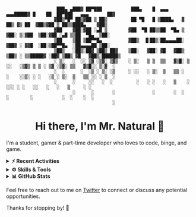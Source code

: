 ```
                   ███▄ ▄███▓ ██▀███           ███▄    █  ▄▄▄     ▄▄▄█████▓ █    ██  ██▀███   ▄▄▄       ██▓    
                  ▓██▒▀█▀ ██▒▓██ ▒ ██▒         ██ ▀█   █ ▒████▄   ▓  ██▒ ▓▒ ██  ▓██▒▓██ ▒ ██▒▒████▄    ▓██▒    
                  ▓██    ▓██░▓██ ░▄█ ▒        ▓██  ▀█ ██▒▒██  ▀█▄ ▒ ▓██░ ▒░▓██  ▒██░▓██ ░▄█ ▒▒██  ▀█▄  ▒██░    
                  ▒██    ▒██ ▒██▀▀█▄          ▓██▒  ▐▌██▒░██▄▄▄▄██░ ▓██▓ ░ ▓▓█  ░██░▒██▀▀█▄  ░██▄▄▄▄██ ▒██░    
                  ▒██▒   ░██▒░██▓ ▒██▒ ██▓    ▒██░   ▓██░ ▓█   ▓██▒ ▒██▒ ░ ▒▒█████▓ ░██▓ ▒██▒ ▓█   ▓██▒░██████▒
                  ░ ▒░   ░  ░░ ▒▓ ░▒▓░ ▒▓▒    ░ ▒░   ▒ ▒  ▒▒   ▓▒█░ ▒ ░░   ░▒▓▒ ▒ ▒ ░ ▒▓ ░▒▓░ ▒▒   ▓▒█░░ ▒░▓  ░
                  ░  ░      ░  ░▒ ░ ▒░ ░▒     ░ ░░   ░ ▒░  ▒   ▒▒ ░   ░    ░░▒░ ░ ░   ░▒ ░ ▒░  ▒   ▒▒ ░░ ░ ▒  ░
                  ░      ░     ░░   ░  ░         ░   ░ ░   ░   ▒    ░       ░░░ ░ ░   ░░   ░   ░   ▒     ░ ░   
                         ░      ░       ░              ░       ░  ░           ░        ░           ░  ░    ░  ░
                                        ░                                                                    
```
<h1 align="center"> Hi there, I'm Mr. Natural 👋</h1>

I'm a student, gamer & part-time developer who loves to code, binge, and game.

<details>
  <summary><strong>⚡ Recent Activities</strong></summary>
  
<!--START_SECTION:activity-->
1. 🗣 Commented on [#13](https://github.com/pypke/pypke-docs-v2/issues/13) in [pypke/pypke-docs-v2](https://github.com/pypke/pypke-docs-v2)
<!--END_SECTION:activity-->
  
</details>

<details>
<summary><strong>⚙️ Skills & Tools</strong></summary>

#### Languages

![Languages](https://skillicons.dev/icons?i=js,ts,html,css,py,cs)

#### Frameworks

![Frameworks](https://skillicons.dev/icons?i=flask,vue,nextjs,react)

#### Databases

![Databases](https://skillicons.dev/icons?i=mongodb,sqlite)

#### Tools

![Tools](https://skillicons.dev/icons?i=vscode,xd,vercel,replit)

</details>

<details>
<summary><strong>📊 GitHub Stats</strong></summary>

![Github Stats](https://github-readme-stats.vercel.app/api?username=itsmrnatural&show_icons=true&hide_border=false&title_color=0094C6&icon_color=17B890&bg_color=000000&text_color=EEE5E9&border_color=0c1a25)

![Top Langs](https://github-readme-stats.vercel.app/api/top-langs/?username=itsmrnatural&layout=compact&hide_border=false&title_color=0094C6&icon_color=17B890&bg_color=000000&text_color=EEE5E9&border_color=0c1a25)

</details>

Feel free to reach out to me on [Twitter](https://twitter.com/ItsMrNatural) to connect or discuss any potential opportunities.

Thanks for stopping by! 🙌
